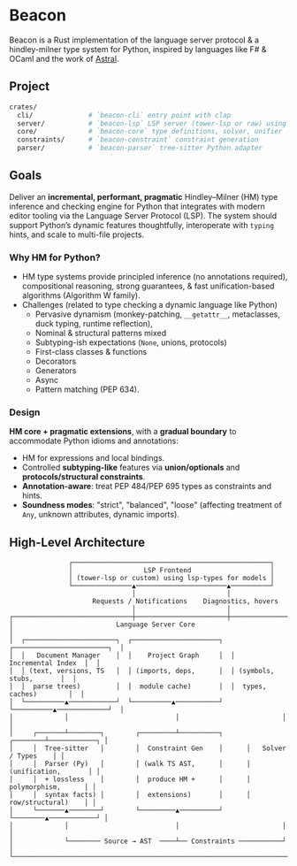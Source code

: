 # Beacon

Beacon is a Rust implementation of the language server protocol & a hindley-milner type system for Python, inspired by languages like F# & OCaml and the work of [Astral](https://astral.sh).

## Project

```sh
crates/
  cli/              # `beacon-cli` entry point with clap
  server/           # `beacon-lsp` LSP server (tower-lsp or raw) using lsp-types
  core/             # `beacon-core` type definitions, solver, unifier
  constraints/      # `beacon-constraint` constraint generation
  parser/           # `beacon-parser` tree-sitter Python adapter
```

## Goals

Deliver an **incremental, performant, pragmatic** Hindley–Milner (HM) type inference and checking engine for Python that integrates with modern editor tooling via the Language Server Protocol (LSP).
The system should support Python’s dynamic features thoughtfully, interoperate with `typing` hints, and scale to multi-file projects.

### Why HM for Python?

- HM type systems provide principled inference (no annotations required), compositional reasoning, strong guarantees, & fast unification-based algorithms (Algorithm W family).
- Challenges (related to type checking a dynamic language like Python)
    - Pervasive dynamism (monkey-patching, `__getattr__`, metaclasses, duck typing, runtime reflection),
    - Nominal & structural patterns mixed
    - Subtyping-ish expectations (`None`, unions, protocols)
    - First-class classes & functions
    - Decorators
    - Generators
    - Async
    - Pattern matching (PEP 634).

### Design

**HM core + pragmatic extensions**, with a **gradual boundary** to accommodate Python idioms and annotations:

- HM for expressions and local bindings.
- Controlled **subtyping-like** features via **union/optionals** and **protocols/structural constraints**.
- **Annotation-aware**: treat PEP 484/PEP 695 types as constraints and hints.
- **Soundness modes**: "strict", "balanced", "loose" (affecting treatment of `Any`, unknown attributes, dynamic imports).

## High-Level Architecture

```text
               ┌──────────────────────────────────────────────────┐
               │                  LSP Frontend                    │
               │ (tower-lsp or custom) using lsp-types for models │
               └───────────────▲───────────────────────▲──────────┘
                               │                       │
                     Requests / Notifications    Diagnostics, hovers
                               │                       │
┌──────────────────────────────┼───────────────────────┼────────────────────────────┐
│                          Language Server Core                                     │
│  ┌───────────────────────┐  ┌──────────────────────┐  ┌────────────────────────┐  │
│  │   Document Manager    │  │    Project Graph     │  │     Incremental Index  │  │
│  │ (text, versions, TS   │  │ (imports, deps,      │  │ (symbols, stubs,       │  │
│  │  parse trees)         │  │  module cache)       │  │  types, caches)        │  │
│  └──────────▲────────────┘  └──────────▲───────────┘  └──────────▲─────────────┘  │
│             │                           │                          │              │
│     ┌───────┴────────┐        ┌─────────┴──────────┐      ┌────────┴────────────┐ │
│     │  Tree-sitter   │        │  Constraint Gen    │      │   Solver / Types    │ │
│     │  Parser (Py)   │        │ (walk TS AST,      │      │ (unification,       │ │
│     │  + lossless    │        │  produce HM +      │      │  polymorphism,      │ │
│     │  syntax facts) │        │  extensions)       │      │  row/structural)    │ │
│     └───────▲────────┘        └─────────▲──────────┘      └────────▲────────────┘ │
│             │                           │                          │              │
│             └──────── Source → AST  ────┴── Constraints ───────────┘              │
└───────────────────────────────────────────────────────────────────────────────────┘
```
